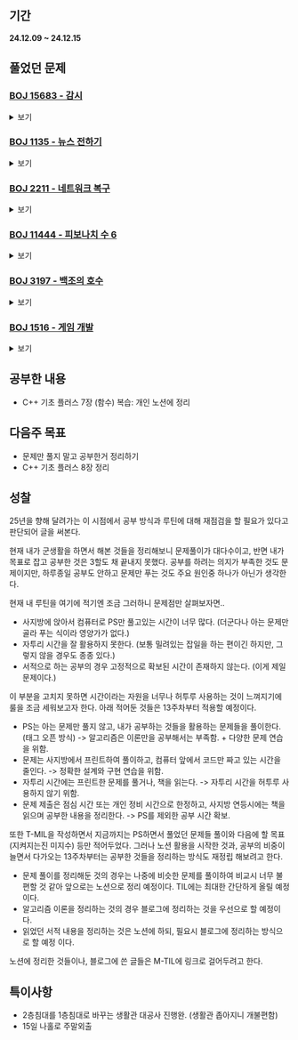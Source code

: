 ## 기간
**24.12.09 ~ 24.12.15**

## 풀었던 문제

### [BOJ 15683 - 감시](https://www.acmicpc.net/problem/15683)
<details>
<summary>보기</summary> 

- 정보
    - Tier: GoldⅢ
    - Tag: 구현

- 타임라인
    - Problem Open: 12/10 18:30?
    - Tag Open: --/-- --:--
    - Solve: 12/10 20:11

- 풀이
    - 깡구현

- 회고
    - 함수명 잘짓기, 범위 지정시 한번 더 보기 (for문 사용시)
    - 구현은 설계다
 
- 코드
  - ```cpp
    #include <iostream>
    #include <vector>
    
    using namespace std;
    
    int N, M;
    
    vector <vector <vector <int>>> direction {
        {{1}, {2}, {3}, {4}}, 
        {{1, 3}, {2, 4}},
        {{1, 2}, {2, 3}, {3, 4}, {4, 1}}, 
        {{1, 2, 3}, {2, 3, 4}, {3, 4, 1}, {4, 1, 2}}, 
        {{1, 2, 3, 4}}
    };
    
    vector <vector <char>> fillingField(vector <vector <char>> field, int r, int c, vector <int> &vec) {
        for (auto &d : vec) {
            if (d == 1) {   // left
                for (int i = c; i >= 0; i--) {
                    if (field[r][i] == '0') {
                        field[r][i] = '#';
                    } else if (field[r][i] == '6') {
                        break;
                    } 
                }
            } else if (d == 2) {    // up
                for (int i = r; i >= 0; i--) {
                    if (field[i][c] == '0') {
                        field[i][c] = '#';
                    } else if (field[i][c] == '6') {
                        break;
                    } 
                }
            } else if (d == 3) {    // right
                for (int i = c; i < M; i++) {
                    if (field[r][i] == '0') {
                        field[r][i] = '#';
                    } else if (field[r][i] == '6') {
                        break;
                    } 
                }
            } else if (d == 4) {    // down
                for (int i = r; i < N; i++) {
                    if (field[i][c] == '0') {
                        field[i][c] = '#';
                    } else if (field[i][c] == '6') {
                        break;
                    } 
                }
            }
        }
        return field;
    }
    
    int checkField(vector <vector <char>> &field) {
        int result = 0;
        for (auto &row : field) {
            for (auto &ch : row) {
                if (ch == '0') result++;
            }
        }
        return result;
    }
    
    int dfs(vector <vector <char>> &field, int r, int c) {
        int result = 1e9;
    
        for (int k = r * M + c; k < N * M; k++) {
            int i = k / M, j = k % M;
            if ('1' > field[i][j] || field[i][j] > '5') continue;
            
            for (auto &v : direction[field[i][j] - '1']) {
                auto newField = fillingField(field, i, j, v);
                result = min(result, dfs(newField, i, j + 1));
            }
            return result;
        }
    
        return checkField(field);
    }
    
    int main() {
        ios_base::sync_with_stdio(false);
        cin.tie(NULL); cout.tie(NULL);
    
        cin >> N >> M;
        vector <vector <char>> field(N, vector <char> (M));
        for (auto &row : field) {
            for (auto &ch : row) {
                cin >> ch;
            }
        }
    
        cout << dfs(field, 0, 0);
        return 0;
    }
    ```

</details>

### [BOJ 1135 - 뉴스 전하기](https://www.acmicpc.net/problem/1135)
<details>
<summary>보기</summary> 

- 정보
    - Tier: GoldⅡ
    - Tag: tree_dp, greedy

- 타임라인
    - Problem Open: 12/10 22:15?
    - Tag Open: --/-- --:--
    - Solve: 12/10 22:46

- 풀이
    - 거꾸로 역행해서 리프노드부터 시작하여 올라가는 형식으로 풀이
    - $i$번 노드의 차수가 $0$이 되면 $parent[i]$번노드의 차수를 $-1$
    - 이때 전화는 중복으로 걸 수 없으므로 중복되지 않도록 큐와 해시맵을 적절히 사용

- 회고
    - 나중가서 해당 문제가 한번 더 나오면 이런 풀이가 생각날까..? -> 한번 더보자.
    - 코드 정리좀 해야할듯
 
- 코드
  - ```cpp
    #include <iostream>
    #include <queue>
    #include <unordered_set>
    #include <vector>
    
    using namespace std;
    
    int N;
    vector <int> parent;
    vector <int> degree;
    
    int main() {
        cin >> N;
    
        parent.resize(N);
        degree.resize(N);
    
        cin >> parent[0];
        for (int i = 1; i < N; i++) {
            cin >> parent[i];
            degree[parent[i]]++;
        }
    
        int ans = 0;
        unordered_set <int> isVst;
        while (degree[0] != 0) {
            unordered_set <int> uos;
            queue <int> que;
    
            for (int i = 1; i < N; i++) {
                if (degree[i] == 0 && isVst.find(i) == isVst.end() && uos.find(parent[i]) == uos.end() && degree[parent[i]] > 0) {
                    que.push(parent[i]);
                    uos.insert(parent[i]);
                    isVst.insert(i);
                }
            }
    
            while (!que.empty()) {
                degree[que.front()]--;
                que.pop();
            }
            
            ans++;
        }
    
        cout << ans;
        return 0;
    }
    ```

</details>

### [BOJ 2211 - 네트워크 복구](https://www.acmicpc.net/problem/2211)
<details>
<summary>보기</summary> 

- 정보
    - Tier: GoldⅡ
    - Tag: dijkstra

- 타임라인
    - Problem Open: --/-- -:--
    - Tag Open: --/-- --:--
    - Solve: 12/11 12:18

- 풀이
    - 다익스트라 후 우선순위 큐 사용하여 회선 복구 (정답 출력)

- 회고
    - 없
 
- 코드
  - ```cpp
	#include <iostream>
    #include <queue>
    #include <vector>
    
    using namespace std;
    
    vector <vector <pair <int, int>>> graph;
    vector <int> dist;
    vector <bool> isConnect;
    vector <pair <int, int>> ans;
    
    void dijkstra() {
        priority_queue <pair <int, int>> pq;
    
        dist[1] = 0;
        pq.push({0, 1});
    
        while (!pq.empty()) {
            int cnt = pq.size();
            while (cnt--) {
                int curDist = -pq.top().first;
                int curNode = pq.top().second;
                pq.pop();
    
                if (curDist > dist[curNode]) continue;
                for (auto &p : graph[curNode]) {
                    int nxtDist = p.first + curDist;
                    int nxtNode = p.second;
    
                    if (nxtDist < dist[nxtNode]) {
                        dist[nxtNode] = nxtDist;
                        pq.push({-nxtDist, nxtNode});
                    }
                }
            }
        }
    }
    
    void solve() {
        priority_queue <pair <int, int>> pq;
    
        isConnect[1] = true;
        pq.push({0, 1});
    
        while (!pq.empty()) {
            int curDist = pq.top().first;
            int curNode = pq.top().second;
            pq.pop();
            
            for (auto &p : graph[curNode]) {
                int nxtDist = p.first + curDist;
                int nxtNode = p.second;
                if (!isConnect[nxtNode] && dist[nxtNode] == nxtDist) {
                    isConnect[nxtNode] = true;
                    ans.push_back({curNode, nxtNode});
                    pq.push({nxtDist, nxtNode});
                }
            }
        }
    }
     
    int main() {
        // fastIO
        ios_base::sync_with_stdio(false);
        cin.tie(NULL); cout.tie(NULL);
    
        // init && input
        int N, M;
        cin >> N >> M;
    
        graph.resize(N + 1);
        dist.resize(N + 1, 1e9);
        isConnect.resize(N + 1, false);
    
        int u, v, w;
        for (int i = 0; i < M; i++) {
            cin >> u >> v >> w;
            graph[u].push_back({w, v});
            graph[v].push_back({w, u});
        }
    
        // solve
        dijkstra();
        solve();
        
        cout << ans.size() << '\n';
        for (auto &p : ans) {
            cout << p.first << ' ' << p.second << '\n';
        }
    
        return 0;
    }
    ```

</details>

### [BOJ 11444 - 피보나치 수 6](https://www.acmicpc.net/problem/11444)
<details>
<summary>보기</summary> 

- 정보
    - Tier: GoldⅡ
    - Tag: 분할정복

- 타임라인
    - Problem Open: --/-- -:--
    - Tag Open: --/-- --:--
    - Solve: 12/12 18:38

- 풀이
    - 분할정복을 사용하는 행렬의 거듭제곱으로 DP 풀이

- 회고
    - 연습
 
- 코드
  - ```cpp
    #include <iostream>
    #include <vector>
    
    #define MOD 1000000007
    
    using namespace std;
    
    vector <vector <long long>> mulMatrix(vector <vector <long long>> W1, vector <vector <long long>> W2) {
        int n = W1.size(), m = W2.back().size(), l = W1.back().size();
        vector <vector <long long>> result(n, vector <long long> (m));
    
        for (int i = 0; i < n; i++) {
            for (int j = 0; j < m; j++) {
                for (int k = 0; k < l; k++) {
                    result[i][j] += ((W1[i][k] % MOD) * (W2[k][j] % MOD)) % MOD;
                    result[i][j] %= MOD;
                }
            }
        }
        return result;
    }
    
    vector <vector <long long>> powMatrix(vector <vector <long long>> &W, long long n) {
        if (n == 1) {
            return W;
        } else if (n % 2 != 0) {
            return mulMatrix(powMatrix(W, n - 1), W);
        } else {
            auto newW = powMatrix(W, n / 2);
            return mulMatrix(newW, newW);
        }
    }
    
    int main() {
        long long n;
        vector <vector <long long>> fibo{{0}, {1}};
        vector <vector <long long>> W{{0, 1}, {1, 1}};
    
        cin >> n;
        if (n <= 1) {
            cout << n;
        } else {
            cout << mulMatrix(powMatrix(W, n-1), fibo).back().back();
        }
        
        return 0;
    }
    ```

</details>

### [BOJ 3197 - 백조의 호수](https://www.acmicpc.net/problem/3197)
<details>
<summary>보기</summary> 

- 정보
    - Tier: Platinum Ⅴ
    - Tag: bfs, union_find

- 타임라인
    - Problem Open: --/-- -:--
    - Tag Open: --/-- --:--
    - Solve: 12/13 12:48

- 풀이
    - 1. 필드를 입력받는다. 이떄 int형 배열로 변환하여 입력받고, 백조의 위치는 따로 저장해둔다.
	- 2. bfs를 활용하여 물의 집합을 양의 정수로 표현한다. 이때 field에는 int형 정수로 표현해주고, parent 배열을 집합의 수만큼 초기화한다.
	- 3. 물에 닿아있는 얼음들은 배열에 -2로, 닿지 않은 배열은 -1로 표시해주고, -2인 얼음의 좌표는 queue에 넣어준다.
	- 4. 백조의 위치에 해당하는 두 집합(숫자)의 부모가 같아질 때 까지 일련의 작업을 반복한다. 해당 작업을 한 횟수가 정답이 된다.
		- a. 현재 queue에 저장되어 있는 얼음의 좌표에서 상하좌우 방향으로 -1로 표시된 얼음들은 -2로 표시, queue에 넣는 작업을 한다.
		- b. 현재 작업중인 얼음은 field에 맞닿아있는 물의 집합의 숫자로 변경한다. 만약 두개 이상이라면 union find를 활용하여 부모를 합치는 작업을 진행한다.

- 회고
    - 플래 정도 되니깐 두개 이상의 알고리즘을 활용해야 하는 문제가 많은듯
	- 디버깅 연습을 하자.
 
- 코드
  - ```cpp
    #include <iostream>
    #include <queue>
    #include <vector>
    
    using namespace std;
    
    int N, M;
    vector <vector <int>> field;
    vector <int> parent;
    vector <pair <int, int>> offset{{0,1}, {0,-1}, {1,0}, {-1,0}};
    
    int getParent(int n) {
        if (parent[n] == n) return n;
        return parent[n] = getParent(parent[n]);
    }
    
    void unionParent(int a, int b) {
        a = getParent(a);
        b = getParent(b);
    
        if (a > b) swap(a, b);
        parent[a] = b;
    }
    
    bool isCorrectLoc(int r, int c) {
        return (r < N && r >= 0 && c < M && c >= 0);
    }
    
    void bfs(int r, int c, int n) {
        queue <pair <int, int>> que;
    
        field[r][c] = n;
        que.push({r, c});
        while(!que.empty()) {
            for (const auto &p : offset) {
                int nxtR = p.first + que.front().first;
                int nxtC = p.second + que.front().second;
                if (!isCorrectLoc(nxtR, nxtC)) continue;
                
                if (field[nxtR][nxtC] == 0) {
                    que.push({nxtR, nxtC});
                    field[nxtR][nxtC] = n;
                }
            }
            que.pop();
        }
    }
    
    bool isConnect(int r, int c) {
        for (const auto &p : offset) {
            int nxtR = p.first + r;
            int nxtC = p.second + c;
            if (!isCorrectLoc(nxtR, nxtC)) continue;
    
            if (field[nxtR][nxtC] > 0) {
                return true;
            }
        }
        return false;
    }
    
    int solve(const vector <pair <int, int>> &start) {
        int k = 1;
        vector <int> startSet;
        queue <pair <int, int>> que;
    
        // init field
        for (int i = 0; i < N; i++) {
            for (int j = 0; j < M; j++) {
                if (field[i][j] == 0) {
                    bfs(i, j, k++);
                }
            }
        }
    
        for (int i = 0; i < N; i++) {
            for (int j = 0; j < M; j++) {
                if (field[i][j] == -1 && isConnect(i, j)) {
                    field[i][j] = -2;
                    que.push({i, j});
                }
            }
        }
    
        // init parent vector
        parent.resize(k + 1);
        for (int i = 0; i <= k; i++) {
            parent[i] = i;
        }
    
        // init startSet
        for (const auto &p : start) {
            startSet.push_back(field[p.first][p.second]);
        }
    
        // find answer
        int result = 0;
        while (getParent(startSet.front()) != getParent(startSet.back())) {
            int s = que.size();
            for (int i = 0; i < s; i++) {
                int r = que.front().first;
                int c = que.front().second;
                que.pop();
    
                for (const auto &p : offset) {
                    int nxtR = r + p.first;
                    int nxtC = c + p.second;
                    if (!isCorrectLoc(nxtR, nxtC)) continue;
    
                    if (field[nxtR][nxtC] == -1) {
                        field[nxtR][nxtC] = -2;
                        que.push({nxtR, nxtC});
                    } else if (field[nxtR][nxtC] > 0 && field[r][c] < 0) {
                        field[r][c] = field[nxtR][nxtC];
                    } else if (field[nxtR][nxtC] > 0 && field[r][c] > 0) {
                        unionParent(field[r][c], field[nxtR][nxtC]);
                    }
                }
            }
            result++;
        }
    
        return result;
    }
    
    int main() {
        // fastIO
        ios_base::sync_with_stdio(false);
        cin.tie(NULL); cout.tie(NULL);
    
        // init && input
        cin >> N >> M;
        field.resize(N, vector <int> (M));
    
        char ch;
        vector <pair <int, int>> start;
        for (int i = 0; i < N; i++) {
            for (int j = 0; j < M; j++) {
                cin >> ch;
                if (ch == 'X') {
                    field[i][j] = -1;
                } else if (ch == 'L') {
                    start.push_back({i, j});
                }
            }
        }
    
        // solve && output
        cout << solve(start);
        return 0;
    }
    ```

</details>

### [BOJ 1516 - 게임 개발](https://www.acmicpc.net/problem/1516)
<details>
<summary>보기</summary> 

- 정보
    - Tier: GoldⅢ
    - Tag: topology_sort

- 타임라인
    - Problem Open: --/-- -:--
    - Tag Open: --/-- --:--
    - Solve: 12/14 14:07

- 풀이
    - "먼저 지어야 하는 건물" -> "나중에 지어야 하는 건물" 로 단방향 그래프 만들기
	- $dp[i] = i$번째 건물이 지어질 수 있는 최소 시간 = 이전 건물이 지어지는 최소 시간 ($dp[j]$) $+ i$번째 건물을 지을 때 필요한 시간 ($time[i]$)
	- 메모리 아끼기 위해 (-귀찮으니-) 초기 dp값은 i번째 건물을 지을 때 필요한 시간으로 초기화 (이전 건물이 지어지는 최소 시간을 더하면 됨)
	- 위상정렬 활용하여 차수가 0이 되는 건물의 dp값 설정 후 우선순위 큐에 삽입, 이때 우선순위 큐는 최소 시간 우선을 기준으로 설정.

- 회고
    - 위상정렬을 복습할 때..
 
- 코드
  - ```cpp
	#include <iostream>
    #include <queue>
    #include <vector>
    
    using namespace std;
    
    int main() {
        // fastIO
        ios_base::sync_with_stdio(false);
        cin.tie(NULL); cout.tie(NULL);
    
        // init && input
        int n;
        cin >> n;
    
        vector <int> dp(n + 1);
        vector <int> degree(n + 1);
        vector <vector <int>> graph(n + 1);
    
        int u;
        for (int i = 1; i <= n; i++) {
            cin >> dp[i] >> u;
            while (u != -1) {
                graph[u].push_back(i);
                degree[i]++;
                cin >> u;
            }
        }
    
        // solve
        priority_queue <pair <int, int>> pq;
        for (int i = 1; i <= n; i++) {
            if (degree[i] == 0) pq.push({-dp[i], i});
        }
    
        while (!pq.empty()) {
            int curDist = -pq.top().first;
            int curNode = pq.top().second;
            pq.pop();
    
            for (auto &nxt : graph[curNode]) {
                degree[nxt]--;
                if (degree[nxt] == 0) {
                    dp[nxt] += curDist;
                    pq.push({-dp[nxt], nxt});
                }
            }
        }
    
        // output
        for (int i = 1; i <= n; i++) {
            cout << dp[i] << '\n';
        }
        return 0;
    }
    ```

</details>

## 공부한 내용
- C++ 기초 플러스 7장 (함수) 복습: 개인 노션에 정리

## 다음주 목표
- 문제만 풀지 말고 공부한거 정리하기
- C++ 기초 플러스 8장 정리

## 성찰
25년을 향해 달려가는 이 시점에서 공부 방식과 루틴에 대해 재점검을 할 필요가 있다고 판단되어 글을 써본다.

현재 내가 군생활을 하면서 해본 것들을 정리해보니 문제풀이가 대다수이고, 반면 내가 목표로 잡고 공부한 것은 3할도 채 끝내지 못했다.
공부를 하려는 의지가 부족한 것도 문제이지만, 하루종일 공부도 안하고 문제만 푸는 것도 주요 원인중 하나가 아닌가 생각한다.

현재 내 루틴을 여기에 적기엔 조금 그러하니 문제점만 살펴보자면..
- 사지방에 앉아서 컴퓨터로 PS만 풀고있는 시간이 너무 많다. (더군다나 아는 문제만 골라 푸는 식이라 영양가가 없다.)
- 자투리 시간을 잘 활용하지 못한다. (보통 밀려있는 잡일을 하는 편이긴 하지만, 그렇지 않을 경우도 종종 있다.)
- 서적으로 하는 공부의 경우 고정적으로 확보된 시간이 존재하지 않는다. (이게 제일 문제이다.)

이 부분을 고치지 못하면 시간이라는 자원을 너무나 허투루 사용하는 것이 느껴지기에 룰을 조금 세워보고자 한다. 아래 적어둔 것들은 13주차부터 적용할 예정이다.
- PS는 아는 문제만 풀지 않고, 내가 공부하는 것들을 활용하는 문제들을 풀이한다. (태그 오픈 방식) -> 알고리즘은 이론만을 공부해서는 부족함. + 다양한 문제 연습을 위함.
- 문제는 사지방에서 프린트하여 풀이하고, 컴퓨터 앞에서 코드만 짜고 있는 시간을 줄인다. -> 정확한 설계와 구현 연습을 위함.
- 자투리 시간에는 프린트한 문제를 풀거나, 책을 읽는다. -> 자투리 시간을 허투루 사용하지 않기 위함.
- 문제 제출은 점심 시간 또는 개인 정비 시간으로 한정하고, 사지방 연등시에는 책을 읽으며 공부한 내용을 정리한다. -> PS를 제외한 공부 시간 확보.

또한 T-MIL을 작성하면서 지금까지는 PS하면서 풀었던 문제들 풀이와 다음에 할 목표(지켜지는진 미지수) 등만 적어두었다.
그러나 노션 활용을 시작한 것과, 공부의 비중이 늘면서 다가오는 13주차부터는 공부한 것들을 정리하는 방식도 재정립 해보려고 한다.

- 문제 풀이를 정리해둔 것의 경우는 나중에 비슷한 문제를 풀이하여 비교시 너무 불편할 것 같아 앞으로는 노션으로 정리 예정이다. TIL에는 최대한 간단하게 올릴 예정이다.
- 알고리즘 이론을 정리하는 것의 경우 블로그에 정리하는 것을 우선으로 할 예정이다.
- 읽었던 서적 내용을 정리하는 것은 노션에 하되, 필요시 블로그에 정리하는 방식으로 할 예정 이다.

노션에 정리한 것들이나, 블로그에 쓴 글들은 M-TIL에 링크로 걸어두려고 한다.

## 특이사항
- 2층침대를 1층침대로 바꾸는 생활관 대공사 진행완. (생활관 좁아지니 개불편함)
- 15일 나홀로 주말외출

